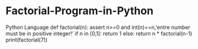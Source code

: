 # Factorial-Program-in-Python
Python Language
def factorial(n):
    assert n>=0 and int(n)==n,'entre number must be in positive integer!'
    if n in [0,1]:
        return 1
    else:
        return n * factorial(n-1)
print(factorial(7))
    
